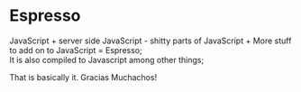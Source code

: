 # Espresso
JavaScript + server side JavaScript - shitty parts of JavaScript + More stuff to add on to JavaScript = Espresso;                    
It is also compiled to Javascript among other things;

That is basically it. Gracias Muchachos!
